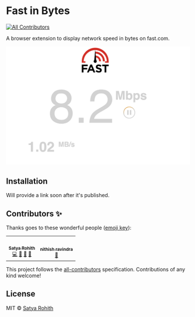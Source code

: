 # Fast in Bytes

<!-- ALL-CONTRIBUTORS-BADGE:START - Do not remove or modify this section -->

[![All Contributors](https://img.shields.io/badge/all_contributors-2-orange.svg?style=flat-square)](#contributors-)

<!-- ALL-CONTRIBUTORS-BADGE:END -->

A browser extension to display network speed in bytes on fast.com.

![Demo](demo.png)

## Installation

Will provide a link soon after it's published.

## Contributors ✨

Thanks goes to these wonderful people ([emoji key](https://allcontributors.org/docs/en/emoji-key)):

<!-- ALL-CONTRIBUTORS-LIST:START - Do not remove or modify this section -->
<!-- prettier-ignore-start -->
<!-- markdownlint-disable -->
<table>
  <tr>
    <td align="center"><a href="https://satyarohith.com"><img src="https://avatars2.githubusercontent.com/u/29819102?v=4" width="100px;" alt=""/><br /><sub><b>Satya Rohith</b></sub></a><br /><a href="https://github.com/satyarohith/fastinbytes/commits?author=satyarohith" title="Code">💻</a> <a href="#design-satyarohith" title="Design">🎨</a> <a href="https://github.com/satyarohith/fastinbytes/commits?author=satyarohith" title="Documentation">📖</a> <a href="#ideas-satyarohith" title="Ideas, Planning, & Feedback">🤔</a></td>
    <td align="center"><a href="http://nithishravindra.com"><img src="https://avatars1.githubusercontent.com/u/36659651?v=4" width="100px;" alt=""/><br /><sub><b>nithish ravindra</b></sub></a><br /><a href="#ideas-Nithishravindra" title="Ideas, Planning, & Feedback">🤔</a></td>
  </tr>
</table>

<!-- markdownlint-enable -->
<!-- prettier-ignore-end -->

<!-- ALL-CONTRIBUTORS-LIST:END -->

This project follows the [all-contributors](https://github.com/all-contributors/all-contributors) specification. Contributions of any kind welcome!

## License

MIT © [Satya Rohith](https://satyarohith.com)
